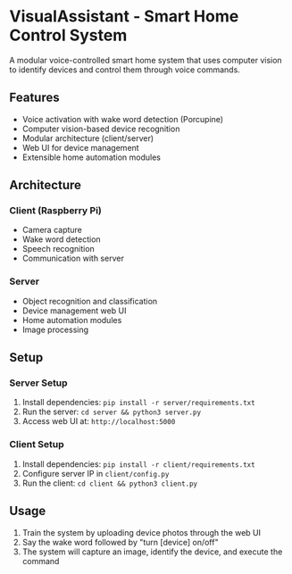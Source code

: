 # VisualAssistant - Smart Home Control System

A modular voice-controlled smart home system that uses computer vision to identify devices and control them through voice commands.

## Features

- Voice activation with wake word detection (Porcupine)
- Computer vision-based device recognition
- Modular architecture (client/server)
- Web UI for device management
- Extensible home automation modules

## Architecture

### Client (Raspberry Pi)
- Camera capture
- Wake word detection
- Speech recognition
- Communication with server

### Server
- Object recognition and classification
- Device management web UI
- Home automation modules
- Image processing

## Setup

### Server Setup
1. Install dependencies: `pip install -r server/requirements.txt`
2. Run the server: `cd server && python3 server.py`
3. Access web UI at: `http://localhost:5000`

### Client Setup
1. Install dependencies: `pip install -r client/requirements.txt`
2. Configure server IP in `client/config.py`
3. Run the client: `cd client && python3 client.py`

## Usage

1. Train the system by uploading device photos through the web UI
2. Say the wake word followed by "turn [device] on/off"
3. The system will capture an image, identify the device, and execute the command